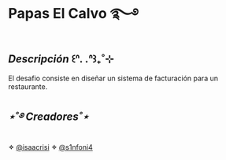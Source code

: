  # **Papas El Calvo** ࿐࿔ 

## _Descripción_  ꒰ᐢ. .ᐢ꒱₊˚⊹

El desafio consiste en diseñar un sistema de facturación para un restaurante.

## _⋆˚࿔ Creadores˚⋆_

**✧** [@isaacrisi](https://github.com/isaacrisi)
**✧** [@s1nfoni4](https://github.com/s1nfoni4)
